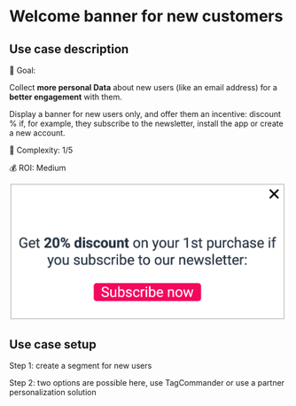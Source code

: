 # Welcome banner for new customers

## Use case description

🎯 Goal:

Collect **more personal Data** about new users (like an email address) for a **better engagement** with them.

Display a banner for new users only, and offer them an incentive: discount % if, for example, they subscribe to the newsletter, install the app or create a new account.

🔧 Complexity: 1/5

💰 ROI: Medium

![](../../.gitbook/assets/nl.png)

## Use case setup

Step 1: create a segment for new users

Step 2: two options are possible here, use TagCommander or use a partner personalization solution
